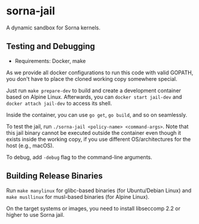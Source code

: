 # sorna-jail

A dynamic sandbox for Sorna kernels.


## Testing and Debugging

 * Requirements: Docker, make

As we provide all docker configurations to run this code with valid GOPATH,
you don't have to place the cloned working copy somewhere special.

Just run `make prepare-dev` to build and create a development container based
on Alpine Linux.  Afterwards, you can `docker start jail-dev` and `docker
attach jail-dev` to access its shell.

Inside the container, you can use `go get`, `go build`, and so on seamlessly.

To test the jail, run `./sorna-jail <policy-name> <command-args>`.
Note that this jail binary cannot be executed outside the container even though
it exists inside the working copy, if you use different OS/architectures for
the host (e.g., macOS).

To debug, add `-debug` flag to the command-line arguments.


## Building Release Binaries

Run `make manylinux` for glibc-based binaries (for Ubuntu/Debian Linux) and
`make musllinux` for musl-based binaries (for Alpine Linux).

On the target systems or images, you need to install libseccomp 2.2 or higher
to use Sorna jail.
